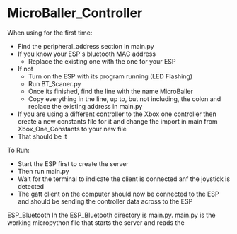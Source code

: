 # MicroBaller_Controller

When using for the first time:
- Find the peripheral_address section in main.py
- If you know your ESP's bluetooth MAC address 
  - Replace the existing one with the one for your ESP
- If not 
  - Turn on the ESP with its program running (LED Flashing)
  - Run BT_Scaner.py
  - Once its finished, find the line with the name MicroBaller
  - Copy everything in the line, up to, but not including, the colon and replace the existing address in main.py
- If you are using a different controller to the Xbox one controller then create a new constants file for it and change the import in main from Xbox_One_Constants to your new file
- That should be it

To Run:
- Start the ESP first to create the server
- Then run main.py
- Wait for the terminal to indicate the client is connected anf the joystick is detected 
- The gatt client on the computer should now be connected to the ESP and should be sending the controller data across to the ESP 

ESP_Bluetooth
In the ESP_Bluetooth directory is main.py. main.py is the working micropython file that starts the server and reads the 